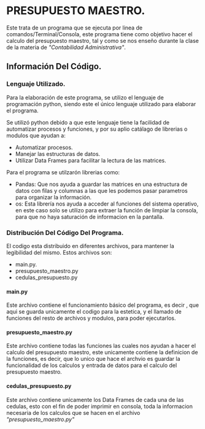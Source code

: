 # PRESUPUESTO MAESTRO.

  Este trata de un programa que se ejecuta por linea de comandos/Terminal/Consola, este programa tiene como objetivo hacer el 
  calculo del presupuesto maestro, tal y como se nos enseño durante la clase de la materia de *"Contabilidad Administrativa"*.

## Información Del Código.

  ### Lenguaje Utilizado.

  Para la elaboración de este programa, se utilizo el lenguaje de programación python, siendo este el único lenguaje utilizado
  para elaborar el programa.

  Se utilizó python debido a que este lenguaje tiene la facilidad de automatizar procesos y funciones, y por
  su aplio catálago de librerias o modulos que ayudan a:
  
  - Automatizar procesos.
  - Manejar las estructuras de datos.
  - Utilizar Data Frames para facilitar la lectura de las matrices. 

  Para el programa se utilzarón librerias como:
  
  - Pandas: Que nos ayuda a guardar las matrices en una estructura de datos con filas y columnas a las que les podemos pasar
  parametros para organizar la información.
  - os: Esta librería nos ayuda a acceder al funciones del sistema operativo, en este caso solo se utilizo para extraer la
  función de limpiar la consola, para que no haya saturación de informacion en la pantalla.
  
  ### Distribución Del Código Del Programa.
  
  El codigo esta distribuido en diferentes archivos, para mantener la legibilidad del mismo. Estos archivos son:
  
  - main.py.
  - presupuesto_maestro.py
  - cedulas_presupuesto.py

  #### main.py
  Este archivo contiene el funcionamiento básico del programa, es decir , que aqui se guarda unicamente el codigo para la estetica,
  y el llamado de funciones del resto de archivos y modulos, para poder ejecutarlos.
  
  #### presupuesto_maestro.py
  Este archivo contiene todas las funciones las cuales nos ayudan a hacer el calculo del presupuesto maestro, este unicamente contiene
  la definicion de la funciones, es decir, que lo unico que hace el archvio es guardar la funcionalidad de los calculos y entrada de 
  datos para el calculo del presupuesto maestro.
  
  #### cedulas_presupuesto.py
  Este archivo contiene unicamente los Data Frames de cada una de las cedulas, esto con el fin de poder imprimir en consola, toda la 
  informacion necesaria de los calculos que se hacen en el archivo *"presupuesto_maestro.py"*
